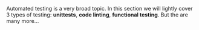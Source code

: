 
Automated testing is a very broad topic. In this section we will lightly cover 3 types of testing: **unittests**, **code linting**, **functional testing**. But the are many more...

